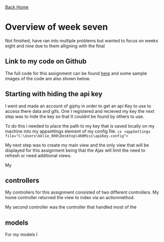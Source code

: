 
<a href="../../index.html" class="btn btn-primary btl-md" role="button">Back Home </a>

# Overview of week seven


Not finished, have ran into multiple problems but wanted to focus on weeks eight and nine due to them alligning with the final


## Link to my code on Github
The full code for this assignment can be found [here](https://github.com/kollklienstuber/460/tree/master/weeks/week_7) and some sample images of the code are also shown below.  


## Starting with hiding the api key
I went and made an account of giphy in order to get an api Key to use to access there data and gifs. One I registered and recieved my key the next step was to hide the key so that It couldnt be found by others to use.

To do this i needed to place the path to my key that is saved locally on my machine into my appsettings element of my config file.
 ```cs <appSettings file="C:\Users\kklie_000\Desktop\460Misc\apiKey.config"> ```



My next step was to create my main view and the only view that will be displayed for this assignment being that the Ajax will limit the need to refresh or need additional views.


My  


## controllers

My controllers for this assignment consisted of two different controllers. 
My home controller returned the view to index via an actionmethod.

My second controller was the controller that handled most of the 


## models 
For my models I 



